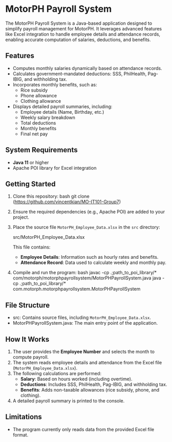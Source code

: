 # MotorPH Payroll System

The MotorPH Payroll System is a Java-based application designed to simplify payroll management for MotorPH. It leverages advanced features like Excel integration to handle employee details and attendance records, enabling accurate computation of salaries, deductions, and benefits.

## Features
- Computes monthly salaries dynamically based on attendance records.
- Calculates government-mandated deductions: SSS, PhilHealth, Pag-IBIG, and withholding tax.
- Incorporates monthly benefits, such as:
  - Rice subsidy
  - Phone allowance
  - Clothing allowance
- Displays detailed payroll summaries, including:
  - Employee details (Name, Birthday, etc.)
  - Weekly salary breakdown
  - Total deductions
  - Monthly benefits
  - Final net pay

## System Requirements
- **Java 11** or higher
- Apache POI library for Excel integration

## Getting Started
1. Clone this repository:
   bash
   git clone (https://github.com/vincentkian/MO-IT101-Group7)
   
2. Ensure the required dependencies (e.g., Apache POI) are added to your project.
3. Place the source file `MotorPH_Employee_Data.xlsx` in the `src` directory:
   
   src/MotorPH_Employee_Data.xlsx
   
   This file contains:
   - **Employee Details**: Information such as hourly rates and benefits.
   - **Attendance Record**: Data used to calculate weekly and monthly pay.

4. Compile and run the program:
   bash
   javac -cp .;path_to_poi_library/* com/motorph/motorphpayrollsystem/MotorPHPayrollSystem.java
   java -cp .;path_to_poi_library/* com.motorph.motorphpayrollsystem.MotorPHPayrollSystem

## File Structure
- src: Contains source files, including `MotorPH_Employee_Data.xlsx`.
- MotorPHPayrollSystem.java: The main entry point of the application.

## How It Works
1. The user provides the **Employee Number** and selects the month to compute payroll.
2. The system reads employee details and attendance from the Excel file (`MotorPH_Employee_Data.xlsx`).
3. The following calculations are performed:
   - **Salary**: Based on hours worked (including overtime).
   - **Deductions**: Includes SSS, PhilHealth, Pag-IBIG, and withholding tax.
   - **Benefits**: Adds non-taxable allowances (rice subsidy, phone, and clothing).
4. A detailed payroll summary is printed to the console.

## Limitations
- The program currently only reads data from the provided Excel file format.

